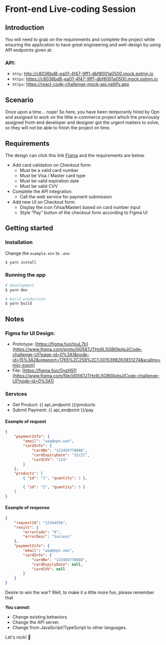# Front-end Live-coding Session

## Introduction

You will need to grab on the requirements and complete the project while ensuring the application to have great engineering and well-design by using API endpoints given at:

### API:

-   `http`: http://c8036bd8-ea01-4f47-9ff1-dbf8001a0500.mock.pstmn.io
-   `https`: https://c8036bd8-ea01-4f47-9ff1-dbf8001a0500.mock.pstmn.io
-   `https`: https://react-code-challenge-mock-api.netlify.app

## Scenario

Once upon a time... nope!
So here, you have been temporarily hired by Opn and assigned to work on the little e-commerce project which the previously assigned front-end developer and designer got the urgent matters to solve, so they will not be able to finish the project on time.

## Requirements

The design can click this link [Figma](https://figma.fun/3oegaU) and the requirements are below.

-   Add card validation on Checkout form:
    -   Must be a valid card number
    -   Must be Visa / Master card type
    -   Must be valid expiration date
    -   Must be valid CVV
-   Complete the API integration:
    -   Call the web service for payment submission
-   Add new UI on Checkout form:
    -   Display the icon (Visa/Master) based on card number input
    -   Style “Pay” button of the checkout form according to Figma UI

## Getting started

### Installation

Change the `example.env` to `.env`

```bash
$ yarn install
```

### Running the app

```bash
# development
$ yarn dev

# build production
$ yarn build
```

## Notes

### Figma for UI Design:

-   Prototype: [https://figma.fun/tnuL7b](https://www.figma.com/proto/iiI0567JTHz6L5GBI0kdgJ/Code-challenge-UI?page-id=0%3A1&node-id=15%3A2&viewport=1765%2C259%2C1.0015398263931274&scaling=min-zoom)
-   File: [https://figma.fun/OysH5f](https://www.figma.com/file/iiI0567JTHz6L5GBI0kdgJ/Code-challenge-UI?node-id=0%3A1)

### Services

-   Get Product: {{ api_endpoint }}/products
-   Submit Payment: {{ api_endpoint }}/pay

#### Example of request

```json
{
    "paymentInfo": {
        "email": "aaa@opn.ooo",
        "cardInfo": {
            "cardNo": "123456778888",
            "cardExpiryDate": "33/21",
            "cardCVV": "124"
        }
    },
    "products": [
        { "id": "1", "quantity": 1 },

        { "id": "2", "quantity": 5 }
    ]
}
```

#### Example of response

```json
{
    "requestId": "12344556",
    "result": {
        "errorCode": "0",
        "errorDesc": "Success"
    },
    "paymentInfo": {
        "email": "aaa@opn.ooo",
        "cardInfo": {
            "cardNo": "123456778888",
            "cardExpiryDate": null,
            "cardCVV": null
        }
    }
}
```

Desire to win the war? Well, to make it a little more fun, please remember that

**You cannot**:

-   Change existing behaviors.
-   Change the API server.
-   Change from JavaScript/TypeScript to other languages.

Let's rock! 🤘
